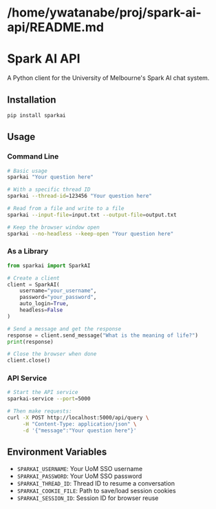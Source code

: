 <!-- ---
!-- Timestamp: 2025-03-16 07:52:43
!-- Author: ywatanabe
!-- File: /home/ywatanabe/proj/spark-ai-api/README.md
!-- --- -->

# /home/ywatanabe/proj/spark-ai-api/README.md
# Spark AI API

A Python client for the University of Melbourne's Spark AI chat system.

## Installation

```bash
pip install sparkai
```

## Usage

### Command Line

```bash
# Basic usage
sparkai "Your question here"

# With a specific thread ID
sparkai --thread-id=123456 "Your question here"

# Read from a file and write to a file
sparkai --input-file=input.txt --output-file=output.txt

# Keep the browser window open
sparkai --no-headless --keep-open "Your question here"
```

### As a Library

```python
from sparkai import SparkAI

# Create a client
client = SparkAI(
    username="your_username",
    password="your_password",
    auto_login=True,
    headless=False
)

# Send a message and get the response
response = client.send_message("What is the meaning of life?")
print(response)

# Close the browser when done
client.close()
```

### API Service

```bash
# Start the API service
sparkai-service --port=5000

# Then make requests:
curl -X POST http://localhost:5000/api/query \
     -H "Content-Type: application/json" \
     -d '{"message":"Your question here"}'
```

## Environment Variables

- `SPARKAI_USERNAME`: Your UoM SSO username
- `SPARKAI_PASSWORD`: Your UoM SSO password
- `SPARKAI_THREAD_ID`: Thread ID to resume a conversation
- `SPARKAI_COOKIE_FILE`: Path to save/load session cookies
- `SPARKAI_SESSION_ID`: Session ID for browser reuse

<!-- EOF -->